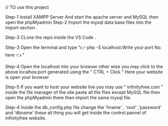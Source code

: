 // TO use this project 

Step-1 Install XAMPP Server And start the apache server and MySQL 
       then open the phpMyadmin
Step-2 Import the mysql data base files into the import section .     

Step-3 CLone the repo inside the VS Code .

Step-3 Open the terminal and type "👉 php -S localhost:Write your port No. here 👈 "

Step-4 Open the localhost into your browser other wise you may
       click to the above localhos:port generated using the " CTRL + Click "
       Here your website is open your browser

Step-5 If you want to host your website live you may use " infinityfree.com "
        inside the file manager of the site paste all the files except MySQL file
        then open the phpMyadmin there then import the same mysql file.

Step-4 Inside the db_config.php file change the 'hname' , 'root' ,'password' and 'dbname'
       these all thing you will get inside the control pannel of infinityfree website.
       




